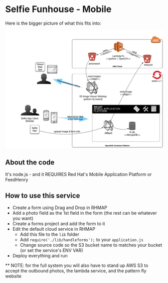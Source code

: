 # Selfie Funhouse - Mobile

Here is the bigger picture of what this fits into:

![selfiefunhousediagram](.design/selfiefunhouse.jpg)

## About the code
It's node.js - and it REQUIRES Red Hat's Mobile Application Platform or FeedHenry

## How to use this service
* Create a form using Drag and Drop in RHMAP
* Add a photo field as the 1st field in the form (the rest can be whatever you want)
* Create a forms project and add the form to it
* Edit the default cloud service in RHMAP
  * Add this file to the `lib` folder
  * Add ```require('./lib/handleforms');``` to your `application.js`
  * Change source code so the S3 bucket name to matches your bucket (or set the service's ENV VAR)
* Deploy everything and run

** NOTE: for the full system you will also have to stand up AWS S3 to accept the outbound photos, the lambda service, and the pattern fly website

